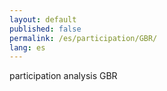 ```yaml
---
layout: default
published: false
permalink: /es/participation/GBR/
lang: es
---
```


participation analysis GBR
